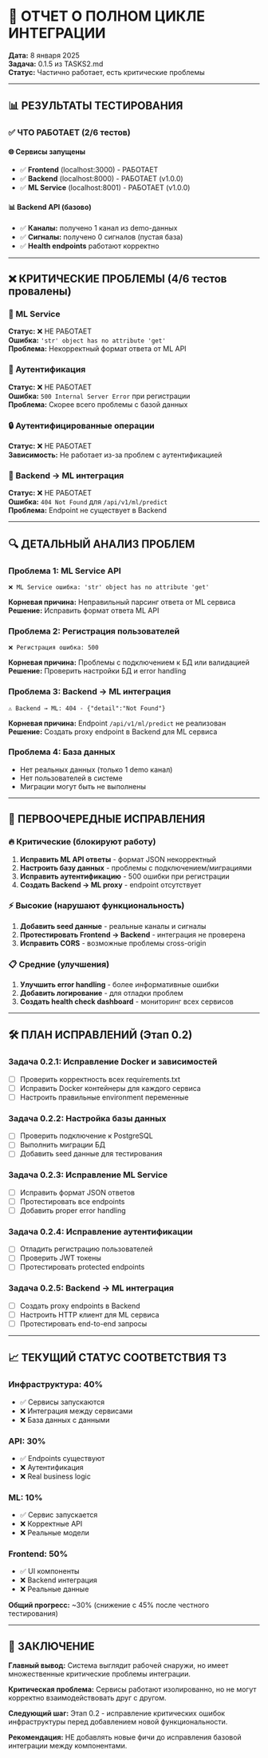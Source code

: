 # 🔄 ОТЧЕТ О ПОЛНОМ ЦИКЛЕ ИНТЕГРАЦИИ

**Дата:** 8 января 2025  
**Задача:** 0.1.5 из TASKS2.md  
**Статус:** Частично работает, есть критические проблемы

---

## 📊 РЕЗУЛЬТАТЫ ТЕСТИРОВАНИЯ

### ✅ ЧТО РАБОТАЕТ (2/6 тестов)

#### 🌐 Сервисы запущены
- ✅ **Frontend** (localhost:3000) - РАБОТАЕТ  
- ✅ **Backend** (localhost:8000) - РАБОТАЕТ (v1.0.0)
- ✅ **ML Service** (localhost:8001) - РАБОТАЕТ (v1.0.0)

#### 📊 Backend API (базово)
- ✅ **Каналы:** получено 1 канал из demo-данных
- ✅ **Сигналы:** получено 0 сигналов (пустая база)
- ✅ **Health endpoints** работают корректно

---

## ❌ КРИТИЧЕСКИЕ ПРОБЛЕМЫ (4/6 тестов провалены)

### 🤖 ML Service
**Статус:** ❌ НЕ РАБОТАЕТ  
**Ошибка:** `'str' object has no attribute 'get'`  
**Проблема:** Некорректный формат ответа от ML API

### 🔐 Аутентификация  
**Статус:** ❌ НЕ РАБОТАЕТ  
**Ошибка:** `500 Internal Server Error` при регистрации  
**Проблема:** Скорее всего проблемы с базой данных

### 🔒 Аутентифицированные операции
**Статус:** ❌ НЕ РАБОТАЕТ  
**Зависимость:** Не работает из-за проблем с аутентификацией

### 🔗 Backend → ML интеграция
**Статус:** ❌ НЕ РАБОТАЕТ  
**Ошибка:** `404 Not Found` для `/api/v1/ml/predict`  
**Проблема:** Endpoint не существует в Backend

---

## 🔍 ДЕТАЛЬНЫЙ АНАЛИЗ ПРОБЛЕМ

### Проблема 1: ML Service API
```
❌ ML Service ошибка: 'str' object has no attribute 'get'
```
**Корневая причина:** Неправильный парсинг ответа от ML сервиса  
**Решение:** Исправить формат ответа ML API

### Проблема 2: Регистрация пользователей
```
❌ Регистрация ошибка: 500
```
**Корневая причина:** Проблемы с подключением к БД или валидацией  
**Решение:** Проверить настройки БД и error handling

### Проблема 3: Backend → ML интеграция
```
⚠️ Backend → ML: 404 - {"detail":"Not Found"}
```
**Корневая причина:** Endpoint `/api/v1/ml/predict` не реализован  
**Решение:** Создать proxy endpoint в Backend для ML сервиса

### Проблема 4: База данных
- Нет реальных данных (только 1 demo канал)
- Нет пользователей в системе  
- Миграции могут быть не выполнены

---

## 🎯 ПЕРВООЧЕРЕДНЫЕ ИСПРАВЛЕНИЯ

### 🔥 Критические (блокируют работу)
1. **Исправить ML API ответы** - формат JSON некорректный
2. **Настроить базу данных** - проблемы с подключением/миграциями  
3. **Исправить аутентификацию** - 500 ошибки при регистрации
4. **Создать Backend → ML proxy** - endpoint отсутствует

### ⚡ Высокие (нарушают функциональность)  
1. **Добавить seed данные** - реальные каналы и сигналы
2. **Протестировать Frontend → Backend** - интеграция не проверена
3. **Исправить CORS** - возможные проблемы cross-origin

### 📋 Средние (улучшения)
1. **Улучшить error handling** - более информативные ошибки
2. **Добавить логирование** - для отладки проблем  
3. **Создать health check dashboard** - мониторинг всех сервисов

---

## 🛠️ ПЛАН ИСПРАВЛЕНИЙ (Этап 0.2)

### Задача 0.2.1: Исправление Docker и зависимостей
- [ ] Проверить корректность всех requirements.txt
- [ ] Исправить Docker контейнеры для каждого сервиса
- [ ] Настроить правильные environment переменные

### Задача 0.2.2: Настройка базы данных
- [ ] Проверить подключение к PostgreSQL
- [ ] Выполнить миграции БД
- [ ] Добавить seed данные для тестирования

### Задача 0.2.3: Исправление ML Service
- [ ] Исправить формат JSON ответов
- [ ] Протестировать все endpoints  
- [ ] Добавить proper error handling

### Задача 0.2.4: Исправление аутентификации
- [ ] Отладить регистрацию пользователей
- [ ] Проверить JWT токены
- [ ] Протестировать protected endpoints

### Задача 0.2.5: Backend → ML интеграция
- [ ] Создать proxy endpoints в Backend
- [ ] Настроить HTTP клиент для ML сервиса
- [ ] Протестировать end-to-end запросы

---

## 📈 ТЕКУЩИЙ СТАТУС СООТВЕТСТВИЯ ТЗ

### Инфраструктура: 40%
- ✅ Сервисы запускаются
- ❌ Интеграция между сервисами
- ❌ База данных с данными

### API: 30%  
- ✅ Endpoints существуют
- ❌ Аутентификация
- ❌ Real business logic

### ML: 10%
- ✅ Сервис запускается  
- ❌ Корректные API
- ❌ Реальные модели

### Frontend: 50%
- ✅ UI компоненты
- ❌ Backend интеграция
- ❌ Реальные данные

**Общий прогресс:** ~30% (снижение с 45% после честного тестирования)

---

## 🎯 ЗАКЛЮЧЕНИЕ

**Главный вывод:** Система выглядит рабочей снаружи, но имеет множественные критические проблемы интеграции.

**Критическая проблема:** Сервисы работают изолированно, но не могут корректно взаимодействовать друг с другом.

**Следующий шаг:** Этап 0.2 - исправление критических ошибок инфраструктуры перед добавлением новой функциональности.

**Рекомендация:** НЕ добавлять новые фичи до исправления базовой интеграции между компонентами. 